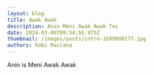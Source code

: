 ```yaml
---
layout: blog
title: Awak Awak
description: Anin Meni Awak Awak Tes
date: 2024-03-06T09:54:56.975Z
thumbnail: /images/posts/intro-1699886177.jpg
authors: Robi Maulana
---
```

Anin is Meni Awak Awak
